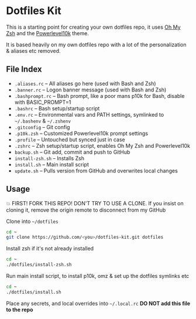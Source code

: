 # Dotfiles Kit

This is a starting point for creating your own dotfiles repo, it uses [Oh My Zsh](https://ohmyz.sh/) and the [Powerlevel10k](https://github.com/romkatv/powerlevel10k) theme.

It is based heavily on my own dotfiles repo with a lot of the personalization & aliases etc removed.

## File Index

- `.aliases.rc` – All aliases go here (used with Bash and Zsh)
- `.banner.rc` – Logon banner message (used with Bash and Zsh)
- `.bashprompt.rc` – Bash prompt, like a poor mans p10k for Bash, disable with BASIC_PROMPT=1
- `.bashrc` – Bash setup/startup script
- `.env.rc` – Environmental vars and PATH settings, symlinked to `~/.bashenv` & `~/.zshenv`
- `.gitconfig` – Git config
- `.p10k.zsh` – Customized Powerlevel10k prompt settings
- `.profile` – Untouched but synced just in case
- `.zshrc` – Zsh setup/startup script, enables Oh My Zsh and Powerlevel10k
- `backup.sh` – Git add, commit and push to GitHub
- `install-zsh.sh` – Installs Zsh
- `install.sh` – Main install script
- `update.sh` – Pulls version from GitHub and overwrites local changes

## Usage

💥 FIRST! FORK THIS REPO! DON'T TRY TO USE A CLONE. If you insist on cloning it, remove the origin remote to disconnect from my GitHub

Clone into `~/dotfiles`

```bash
cd ~
git clone https://github.com/<you>/dotfiles-kit.git dotfiles
```

Install zsh if it's not already installed

```bash
cd ~
./dotfiles/install-zsh.sh
```

Run main install script, to install p10k, omz & set up the dotfiles symlinks etc

```bash
cd ~
./dotfiles/install.sh
```

Place any secrets, and local overrides into `~/.local.rc` **DO NOT add this file to the repo**
